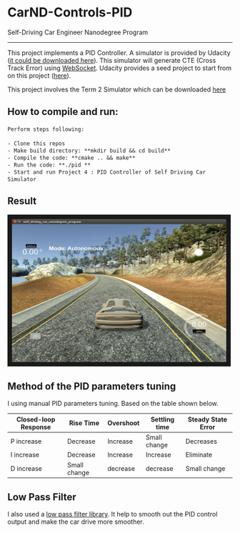 # CarND-Controls-PID
Self-Driving Car Engineer Nanodegree Program

---

This project implements a PID Controller. A simulator is provided by Udacity ([it could be downloaded here](https://github.com/udacity/self-driving-car-sim/releases)). This simulator will generate CTE (Cross Track Error) using [WebSocket](https://en.wikipedia.org/wiki/WebSocket). Udacity provides a seed project to start from on this project ([here](https://github.com/udacity/CarND-PID-Control-Project)).

This project involves the Term 2 Simulator which can be downloaded [here](https://github.com/udacity/self-driving-car-sim/releases)

## How to compile and run: <a name="howto"></a>

    Perform steps following:

    - Clone this repos
    - Make build directory: **mkdir build && cd build**
    - Compile the code: **cmake .. && make**
    - Run the code: **./pid **
    - Start and run Project 4 : PID Controller of Self Driving Car Simulator

## Result

<a href="https://youtu.be/8du-s8II-nc" target="_blank"><img src="images/simulator.jpg"
alt="Simulator Driving Image" width="480" height="320" border="10" /></a>

## Method of the PID parameters tuning

I using manual PID parameters tuning. Based on the table shown below.

| Closed-loop Response | Rise Time | Overshoot | Settling time | Steady State Error |
| -------------------- | --------- | --------- | ------------- | ------------------ |
| P increase | Decrease | Increase | Small change | Decreases |
| I increase | Decrease | Increase | Increase | Eliminate |
| D increase | Small change | decrease | decrease | Small change |

## Low Pass Filter

I also used a [low pass filter library](https://github.com/overlord1123/LowPassFilter). It help to smooth out the PID control output and make the car drive more smoother.
